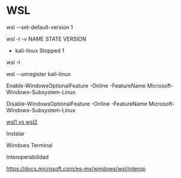 # WSL

wsl --set-default-version 1


wsl -l -v
  NAME          STATE           VERSION
* kali-linux    Stopped         1

wsl -l

wsl --unregister kali-linux

 Enable-WindowsOptionalFeature -Online -FeatureName Microsoft-Windows-Subsystem-Linux 


Disable-WindowsOptionalFeature -Online -FeatureName Microsoft-Windows-Subsystem-Linux 


 [wsl1 vs wsl2](https://www.softzone.es/windows-10/como-se-hace/subsistema-windows-linux/)


Instalar

 Windows Terminal


Interoperabilidad

https://docs.microsoft.com/es-mx/windows/wsl/interop